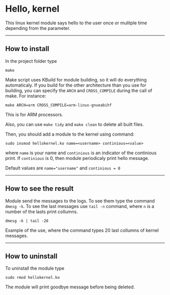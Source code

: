 # Hello, kernel
This linux kernel module says hello to the user once
or mulitple time depending from the parameter.

---

## How to install
In the project folder type
```
make
```
Make script uses KBuild for module building,
so it will do everything automaticaly.
If you build for the other architecture than you use for
building, you can specify the `ARCH` and `CROSS_COMPILE`
during the call of make. For instance:
```
make ARCH=arm CROSS_COMPILE=arm-linux-gnueabihf
```
This is for ARM processors.

Also, you can use `make tidy` and `make clean` to delete all built files.

Then, you should add a module to the kernel using command:
```
sudo insmod hellokernel.ko name=<username> continious=<value>
```
where `name` is your name and `continious` is an indicator of
the continious print. If `continious` is 0, then module periodicaly
print hello message.

Default values are `name="username"` and `continious = 0`

---

## How to see the result
Module send the messages to the logs. To see them type the command
`dmesg -k`. To see the last messages use `tail -n` command, where
`n` is a number of the lasts print collumns.
```
dmesg -k | tail -20
```
Example of the use, where the command types 20 last collumns of kernel messages.

---

## How to uninstall
To uninstall the module type
```
sudo rmod hellokernel.ko
```
The module will print goodbye message before being deleted.
